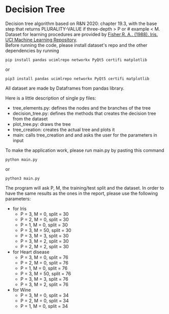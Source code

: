 # Decision Tree
Decision tree algorithm based on R&N 2020: chapter 19.3, with the base step that returns PLURALITY-VALUE if three-depth > P or # example < M. \
Dataset for learning procedures are provided by [Fisher,R. A.. (1988). Iris. UCI Machine Learning Repository](https://doi.org/10.24432/C56C76). \
Before running the code, please install dataset's repo and the other dependencies by running
```
pip install pandas ucimlrepo networkx PyQt5 certifi matplotlib
```
or
```
pip3 install pandas ucimlrepo networkx PyQt5 certifi matplotlib
```
All dataset are made by Dataframes from pandas library.

Here is a little description of single py files:
- tree_elements.py: defines the nodes and the branches of the tree
- decision_tree.py: defines the methods that creates the decision tree from the dataset
- plot_tree.py: draws the tree
- tree_creation: creates the actual tree and plots it
- main: calls tree_creation and and asks the user for the parameters in input

To make the application work, please run main.py by pasting this command
```
python main.py
```
or
```
python3 main.py
```
The program will ask P, M, the training/test split and the dataset.
In order to have the same results as the ones in the report, please use the following parameters:
- for Iris
    - P = 3, M = 0, split = 30
    - P = 2, M = 0, split = 30
    - P = 1, M = 0, split = 30
    - P = 3, M = 50, split = 30
    - P = 3, M = 3, split = 30
    - P = 3, M = 2, split = 30
    - P = 2, M = 2, split = 30
- for Heart disease
    - P = 3, M = 0, split = 76
    - P = 2, M = 0, split = 76
    - P = 1, M = 0, split = 76
    - P = 3, M = 50, split = 76
    - P = 3, M = 3, split = 76
    - P = 3, M = 2, split = 76
- for Wine
    - P = 3, M = 0, split = 34
    - P = 2, M = 0, split = 34
    - P = 1, M = 0, split = 34
